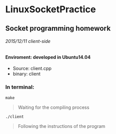 # LinuxSocketPractice

## Socket programming homework

###### 2015/12/11 client-side
#### Enviroment: developed in Ubuntu14.04
* Source: client.cpp
* binary: client

### In terminal:
    make

> Waiting for the compiling process

    ./client

> Following the instructions of the program
